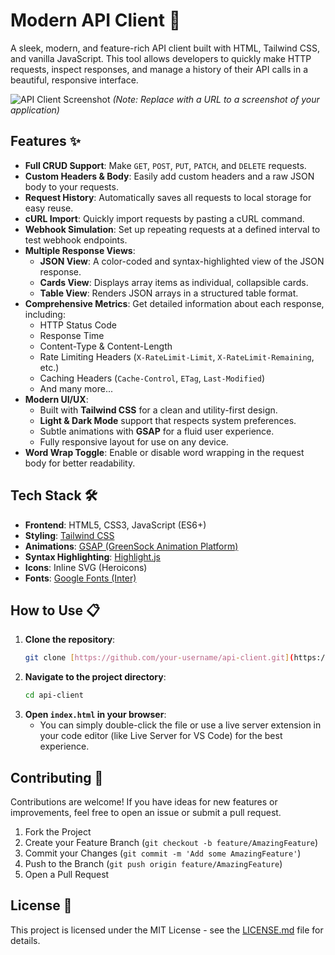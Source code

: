 # Modern API Client 🚀

A sleek, modern, and feature-rich API client built with HTML, Tailwind CSS, and vanilla JavaScript. This tool allows developers to quickly make HTTP requests, inspect responses, and manage a history of their API calls in a beautiful, responsive interface.

![API Client Screenshot](https://i.imgur.com/your-screenshot-url.png) 
*(Note: Replace with a URL to a screenshot of your application)*

## Features ✨

* **Full CRUD Support**: Make `GET`, `POST`, `PUT`, `PATCH`, and `DELETE` requests.
* **Custom Headers & Body**: Easily add custom headers and a raw JSON body to your requests.
* **Request History**: Automatically saves all requests to local storage for easy reuse.
* **cURL Import**: Quickly import requests by pasting a cURL command.
* **Webhook Simulation**: Set up repeating requests at a defined interval to test webhook endpoints.
* **Multiple Response Views**:
    * **JSON View**: A color-coded and syntax-highlighted view of the JSON response.
    * **Cards View**: Displays array items as individual, collapsible cards.
    * **Table View**: Renders JSON arrays in a structured table format.
* **Comprehensive Metrics**: Get detailed information about each response, including:
    * HTTP Status Code
    * Response Time
    * Content-Type & Content-Length
    * Rate Limiting Headers (`X-RateLimit-Limit`, `X-RateLimit-Remaining`, etc.)
    * Caching Headers (`Cache-Control`, `ETag`, `Last-Modified`)
    * And many more...
* **Modern UI/UX**:
    * Built with **Tailwind CSS** for a clean and utility-first design.
    * **Light & Dark Mode** support that respects system preferences.
    * Subtle animations with **GSAP** for a fluid user experience.
    * Fully responsive layout for use on any device.
* **Word Wrap Toggle**: Enable or disable word wrapping in the request body for better readability.

## Tech Stack 🛠️

* **Frontend**: HTML5, CSS3, JavaScript (ES6+)
* **Styling**: [Tailwind CSS](https://tailwindcss.com/)
* **Animations**: [GSAP (GreenSock Animation Platform)](https://greensock.com/gsap/)
* **Syntax Highlighting**: [Highlight.js](https://highlightjs.org/)
* **Icons**: Inline SVG (Heroicons)
* **Fonts**: [Google Fonts (Inter)](https://fonts.google.com/specimen/Inter)

## How to Use 📋

1.  **Clone the repository**:
    ```bash
    git clone [https://github.com/your-username/api-client.git](https://github.com/your-username/api-client.git)
    ```
2.  **Navigate to the project directory**:
    ```bash
    cd api-client
    ```
3.  **Open `index.html` in your browser**:
    * You can simply double-click the file or use a live server extension in your code editor (like Live Server for VS Code) for the best experience.

## Contributing 🤝

Contributions are welcome! If you have ideas for new features or improvements, feel free to open an issue or submit a pull request.

1.  Fork the Project
2.  Create your Feature Branch (`git checkout -b feature/AmazingFeature`)
3.  Commit your Changes (`git commit -m 'Add some AmazingFeature'`)
4.  Push to the Branch (`git push origin feature/AmazingFeature`)
5.  Open a Pull Request

## License 📄

This project is licensed under the MIT License - see the [LICENSE.md](LICENSE.md) file for details.
